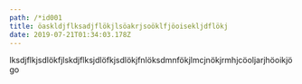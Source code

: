 ```yaml
---
path: /*id001
title: öaskldjflksadjflökjlsöakrjsoöklfjöoisekljdflökj
date: 2019-07-21T01:34:03.178Z
---
```

lksdjflkjsdlökfjlskdjflksjdlöfkjsdlökjfnlöksdmnfökjlmcjnökjrmhjcöoljarjhöoikjögo
